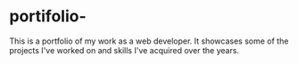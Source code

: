 # portifolio-

This is a portfolio of my work as a web developer.
It showcases some of the projects I've worked on and skills I've acquired over the years.
